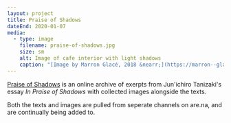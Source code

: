 ```yaml
---
layout: project
title: Praise of Shadows
dateEnd: 2020-01-07
media:
  - type: image
    filename: praise-of-shadows.jpg
    size: sm
    alt: Image of cafe interior with light shadows
    caption: "[Image by Marron Glacé, 2018 &nearr;](https://marron--glace.tumblr.com/post/168394067723)"
---
```


[Praise of Shadows](https://praiseofshadows.com) is an online archive of exerpts from Jun'ichiro Tanizaki's essay *In Praise of Shadows* with collected images alongside the texts.

Both the texts and images are pulled from seperate channels on are.na, and are continually being added to.

